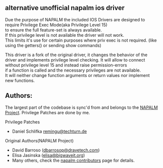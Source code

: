 ## alternative unofficial napalm ios driver

Due the purpose of NAPALM the included IOS Drivers are designed to require Privilege Exec Mode(aka Privilege Level 15)<br>
to ensure the full feature-set is always available.<br>
If this privilege level is not available the driver will not work.<br>
This limits it's use for certain purposes where priv exec is not required. (like using the getters() or sending show commands)

This driver is a fork of the original driver, it changes the behavior of the driver and implements privilege level checking.
It will allow to connect without privilege level 15 and instead raise permission-errors<br>
if a function is called and the necessary privileges are not available. <br>
It will neither change function arguments or return values nor implement new functions.

## Authors:

The largest part of the codebase is sync'd from and belongs to the [NAPALM Project](https://github.com/napalm-automation/napalm/).
Privilege Patches are done by me.

Privilege Patches
  * Daniel Schlifka <remingu@techturn.de>

Original Authors(NAPALM Project)
 * David Barroso ([dbarrosop@dravetech.com](mailto:dbarrosop@dravetech.com))
 * Elisa Jasinska ([elisa@bigwaveit.org](mailto:elisa@bigwaveit.org))
 * Many others, check the [napalm contributors](https://github.com/napalm-automation/napalm/graphs/contributors) page for details.

